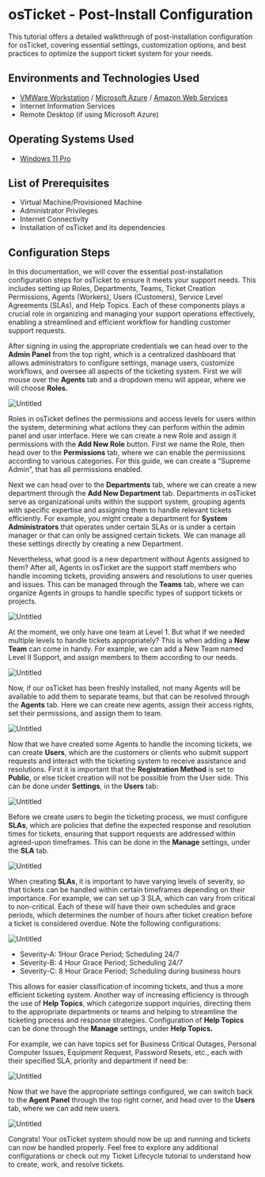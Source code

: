 # osTicket - Post-Install Configuration

This tutorial offers a detailed walkthrough of post-installation configuration for osTicket, covering essential settings, customization options, and best practices to optimize the support ticket system for your needs.

## Environments and Technologies Used

- [VMWare Workstation](https://www.vmware.com/content/vmware/vmware-published-sites/us/products/workstation-player/workstation-player-evaluation.html.html.html) / [Microsoft Azure](https://azure.microsoft.com/en-us/free) / [Amazon Web Services](https://aws.amazon.com/)
- Internet Information Services
- Remote Desktop (if using Microsoft Azure)

## Operating Systems Used

- [Windows 11 Pro](https://www.microsoft.com/software-download/windows11)

## List of Prerequisites

- Virtual Machine/Provisioned Machine
- Administrator Privileges
- Internet Connectivity
- Installation of osTicket and its dependencies

## Configuration Steps

In this documentation, we will cover the essential post-installation configuration steps for osTicket to ensure it meets your support needs. This includes setting up Roles, Departments, Teams, Ticket Creation Permissions, Agents (Workers), Users (Customers), Service Level Agreements (SLAs), and Help Topics. Each of these components plays a crucial role in organizing and managing your support operations effectively, enabling a streamlined and efficient workflow for handling customer support requests.

After signing in using the appropriate credentials we can head over to the **Admin Panel** from the top right, which is a centralized dashboard that allows administrators to configure settings, manage users, customize workflows, and oversee all aspects of the ticketing system. First we will mouse over the **Agents** tab and a dropdown menu will appear, where we will choose **Roles.** 

![Untitled](osTicket%20-%20Post-Install%20Configuration%20ff0e1b3cf0254e4aa47dced57dea85b3/8ea630cf-45f2-4df7-a98b-c6e7d2bb17c2.png)

Roles in osTicket defines the permissions and access levels for users within the system, determining what actions they can perform within the admin panel and user interface. Here we can create a new Role and assign it permissions with the **Add New Role** button. First we name the Role, then head over to the **Permissions** tab, where we can enable the permissions according to various categories. For this guide, we can create a “Supreme Admin”, that has all permissions enabled. 

Next we can head over to the **Departments** tab, where we can create a new department through the **Add New Department** tab. Departments in osTicket serve as organizational units within the support system, grouping agents with specific expertise and assigning them to handle relevant tickets efficiently. For example, you might create a department for **System Administrators** that operates under certain SLAs or is under a certain manager or that can only be assigned certain tickets. We can manage all these settings directly by creating a new Department.

Nevertheless, what good is a new department without Agents assigned to them? After all, Agents in osTicket are the support staff members who handle incoming tickets, providing answers and resolutions to user queries and issues. This can be managed through the **Teams** tab, where we can organize Agents in groups to handle specific types of support tickets or projects. 

![Untitled](osTicket%20-%20Post-Install%20Configuration%20ff0e1b3cf0254e4aa47dced57dea85b3/Untitled.png)

At the moment, we only have one team at Level 1. But what if we needed multiple levels to handle tickets appropriately? This is when adding a **New Team** can come in handy. For example, we can add a New Team named Level II Support, and assign members to them according to our needs. 

![Untitled](osTicket%20-%20Post-Install%20Configuration%20ff0e1b3cf0254e4aa47dced57dea85b3/Untitled%201.png)

Now, if our osTicket has been freshly installed, not many Agents will be available to add them to separate teams, but that can be resolved through the **Agents** tab. Here we can create new agents, assign their access rights, set their permissions, and assign them to team.  

![Untitled](osTicket%20-%20Post-Install%20Configuration%20ff0e1b3cf0254e4aa47dced57dea85b3/Untitled%202.png)

Now that we have created some Agents to handle the incoming tickets, we can create **Users**, which are the customers or clients who submit support requests and interact with the ticketing system to receive assistance and resolutions. First it is important that the **Registration Method** is set to **Public**, or else ticket creation will not be possible from the User side. This can be done under **Settings**, in the **Users** tab: 

![Untitled](osTicket%20-%20Post-Install%20Configuration%20ff0e1b3cf0254e4aa47dced57dea85b3/Untitled%203.png)

Before we create users to begin the ticketing process, we must configure **SLAs**, which are policies that define the expected response and resolution times for tickets, ensuring that support requests are addressed within agreed-upon timeframes. This can be done in the **Manage** settings, under the **SLA** tab. 

![Untitled](osTicket%20-%20Post-Install%20Configuration%20ff0e1b3cf0254e4aa47dced57dea85b3/Untitled%204.png)

When creating **SLAs**, it is important to have varying levels of severity, so that tickets can be handled within certain timeframes depending on their importance. For example, we can set up 3 SLA, which can vary from critical to non-critical. Each of these will have their own schedules and grace periods, which determines the number of hours after ticket creation before a ticket is considered overdue. Note the following configurations:

![Untitled](osTicket%20-%20Post-Install%20Configuration%20ff0e1b3cf0254e4aa47dced57dea85b3/Untitled%205.png)

- Severity-A: 1Hour Grace Period; Scheduling 24/7
- Severity-B: 4 Hour Grace Period; Scheduling 24/7
- Severity-C: 8 Hour Grace Period; Scheduling during business hours

This allows for easier classification of incoming tickets, and thus a more efficient ticketing system. Another way of increasing efficiency is through the use of **Help Topics**, which categorize support inquiries, directing them to the appropriate departments or teams and helping to streamline the ticketing process and response strategies. Configuration of **Help Topics** can be done through the **Manage** settings, under **Help Topics.** 

For example, we can have topics set for Business Critical Outages, Personal Computer Issues, Equipment Request, Password Resets, etc., each with their specified SLA, priority and department if need be: 

![Untitled](osTicket%20-%20Post-Install%20Configuration%20ff0e1b3cf0254e4aa47dced57dea85b3/Untitled%206.png)

Now that we have the appropriate settings configured, we can switch back to the **Agent Panel** through the top right corner, and head over to the **Users** tab, where we can add new users. 

![Untitled](osTicket%20-%20Post-Install%20Configuration%20ff0e1b3cf0254e4aa47dced57dea85b3/Untitled%207.png)

Congrats! Your osTicket system should now be up and running and tickets can now be handled properly. Feel free to explore any additional configurations or check out my Ticket Lifecycle tutorial to understand how to create, work, and resolve tickets.

